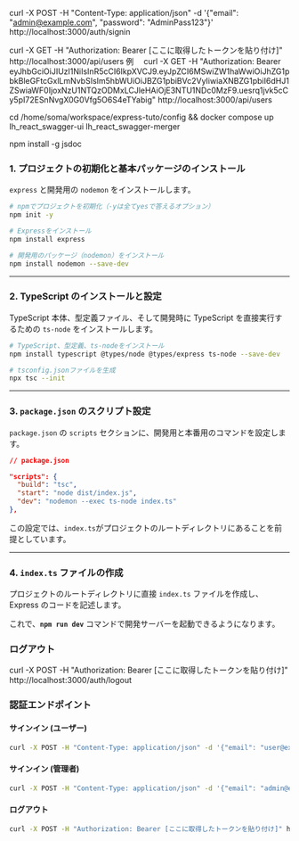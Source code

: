 curl -X POST -H "Content-Type: application/json" -d '{"email": "admin@example.com", "password": "AdminPass123"}' http://localhost:3000/auth/signin

curl -X GET -H "Authorization: Bearer [ここに取得したトークンを貼り付け]" http://localhost:3000/api/users
例　 curl -X GET -H "Authorization: Bearer eyJhbGciOiJIUzI1NiIsInR5cCI6IkpXVCJ9.eyJpZCI6MSwiZW1haWwiOiJhZG1pbkBleGFtcGxlLmNvbSIsIm5hbWUiOiJBZG1pbiBVc2VyIiwiaXNBZG1pbiI6dHJ1ZSwiaWF0IjoxNzU1NTQzODMxLCJleHAiOjE3NTU1NDc0MzF9.uesrq1jvk5cCy5pI72ESnNvgX0G0Vfg5O6S4eTYabig" http://localhost:3000/api/users

cd /home/soma/workspace/express-tuto/config && docker compose up lh_react_swagger-ui lh_react_swagger-merger

npm install -g jsdoc

### 1\. プロジェクトの初期化と基本パッケージのインストール

`express` と開発用の `nodemon` をインストールします。

```sh
# npmでプロジェクトを初期化（-yは全てyesで答えるオプション）
npm init -y

# Expressをインストール
npm install express

# 開発用のパッケージ（nodemon）をインストール
npm install nodemon --save-dev
```

---

### 2\. TypeScript のインストールと設定

TypeScript 本体、型定義ファイル、そして開発時に TypeScript を直接実行するための `ts-node` をインストールします。

```sh
# TypeScript、型定義、ts-nodeをインストール
npm install typescript @types/node @types/express ts-node --save-dev

# tsconfig.jsonファイルを生成
npx tsc --init
```

---

### 3\. `package.json` のスクリプト設定

`package.json` の `scripts` セクションに、開発用と本番用のコマンドを設定します。

```json
// package.json

"scripts": {
  "build": "tsc",
  "start": "node dist/index.js",
  "dev": "nodemon --exec ts-node index.ts"
},
```

この設定では、`index.ts`がプロジェクトのルートディレクトリにあることを前提としています。

---

### 4\. `index.ts` ファイルの作成

プロジェクトのルートディレクトリに直接 `index.ts` ファイルを作成し、Express のコードを記述します。

これで、**`npm run dev`** コマンドで開発サーバーを起動できるようになります。


### ログアウト
curl -X POST -H "Authorization: Bearer [ここに取得したトークンを貼り付け]" http://localhost:3000/auth/logout

### 認証エンドポイント

#### サインイン (ユーザー)
```bash
curl -X POST -H "Content-Type: application/json" -d '{"email": "user@example.com", "password": "password"}' http://localhost:3000/auth/signin
```

#### サインイン (管理者)
```bash
curl -X POST -H "Content-Type: application/json" -d '{"email": "admin@example.com", "password": "AdminPass123"}' http://localhost:3000/auth/admin/signin
```

#### ログアウト
```bash
curl -X POST -H "Authorization: Bearer [ここに取得したトークンを貼り付け]" http://localhost:3000/auth/logout
```